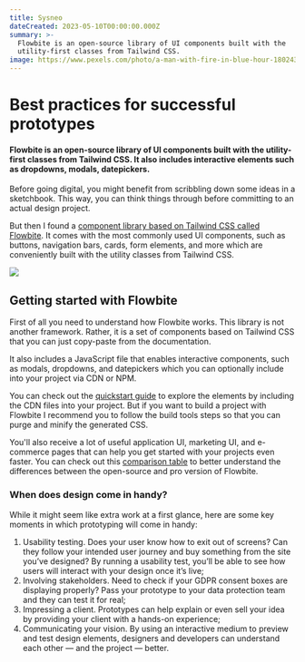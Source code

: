 ```yaml
---
title: Sysneo
dateCreated: 2023-05-10T00:00:00.000Z
summary: >-
  Flowbite is an open-source library of UI components built with the
  utility-first classes from Tailwind CSS.
image: https://www.pexels.com/photo/a-man-with-fire-in-blue-hour-18024337
---
```


# Best practices for successful prototypes

#### Flowbite is an open-source library of UI components built with the utility-first classes from Tailwind CSS. It also includes interactive elements such as dropdowns, modals, datepickers.&#xA;

Before going digital, you might benefit from scribbling down some ideas in a sketchbook. This way, you can think things through before committing to an actual design project.

But then I found a [component library based on Tailwind CSS called Flowbite](https://flowbite.com/). It comes with the most commonly used UI components, such as buttons, navigation bars, cards, form elements, and more which are conveniently built with the utility classes from Tailwind CSS.

![](/posts/assets/linkedin_banner.png)

## Getting started with Flowbite

First of all you need to understand how Flowbite works. This library is not another framework. Rather, it is a set of components based on Tailwind CSS that you can just copy-paste from the documentation.

It also includes a JavaScript file that enables interactive components, such as modals, dropdowns, and datepickers which you can optionally include into your project via CDN or NPM.

You can check out the [quickstart guide](https://flowbite.com/docs/getting-started/quickstart/) to explore the elements by including the CDN files into your project. But if you want to build a project with Flowbite I recommend you to follow the build tools steps so that you can purge and minify the generated CSS.

You'll also receive a lot of useful application UI, marketing UI, and e-commerce pages that can help you get started with your projects even faster. You can check out this [comparison table](https://flowbite.com/docs/components/tables/) to better understand the differences between the open-source and pro version of Flowbite.

### When does design come in handy?

While it might seem like extra work at a first glance, here are some key moments in which prototyping will come in handy:

1. Usability testing. Does your user know how to exit out of screens? Can they follow your intended user journey and buy something from the site you’ve designed? By running a usability test, you’ll be able to see how users will interact with your design once it’s live;
2. Involving stakeholders. Need to check if your GDPR consent boxes are displaying properly? Pass your prototype to your data protection team and they can test it for real;
3. Impressing a client. Prototypes can help explain or even sell your idea by providing your client with a hands-on experience;
4. Communicating your vision. By using an interactive medium to preview and test design elements, designers and developers can understand each other — and the project — better.
